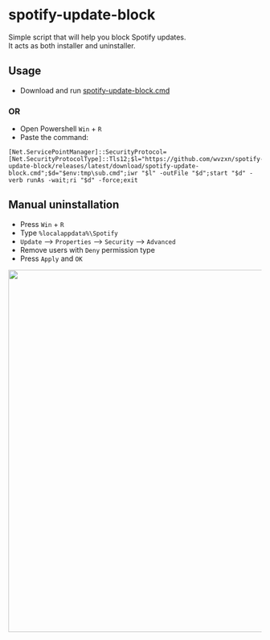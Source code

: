 # spotify-update-block

Simple script that will help you block Spotify updates.  
It acts as both installer and uninstaller.

## Usage

- Download and run [spotify-update-block.cmd](https://github.com/wvzxn/spotify-update-block/releases/latest/download/spotify-update-block.cmd)

### OR

- Open Powershell `Win` + `R`
- Paste the command:
```
[Net.ServicePointManager]::SecurityProtocol=[Net.SecurityProtocolType]::Tls12;$l="https://github.com/wvzxn/spotify-update-block/releases/latest/download/spotify-update-block.cmd";$d="$env:tmp\sub.cmd";iwr "$l" -outFile "$d";start "$d" -verb runAs -wait;ri "$d" -force;exit
```

## Manual uninstallation

- Press `Win` + `R`
- Type `%localappdata%\Spotify`
- `Update` --> `Properties` --> `Security` --> `Advanced`
- Remove users with `Deny` permission type
- Press `Apply` and `OK`

<img src="https://user-images.githubusercontent.com/87862400/185769102-54d800a6-0ca9-483e-a424-4c75561b8442.jpg" width="720">
